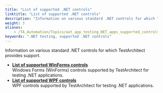 ```yaml
--- 
title: "List of supported .NET controls"
linktitle: "List of supported .NET controls"
description: "Information on various standard .NET controls for which TestArchitect provides support."
weight: 3
aliases: 
    - /TA_Automation/Topics/aut_app_testing_NET_apps_supported_controls.html
keywords: ".NET testing, supported .NET controls"
---
```


Information on various standard .NET controls for which TestArchitect provides support.

-   **[List of supported WinForms controls](/automation-guide/application-testing/testing-desktop-applications/testing-net-applications/list-of-supported-net-controls/list-of-supported-winforms-controls)**  
Windows Forms \(WinForms\) controls supported by TestArchitect for testing .NET applications.
-   **[List of supported WPF controls](/automation-guide/application-testing/testing-desktop-applications/testing-net-applications/list-of-supported-net-controls/list-of-supported-wpf-controls)**  
WPF controls supported by TestArchitect for testing .NET applications.




